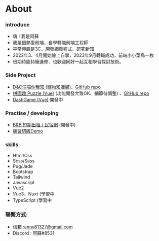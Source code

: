 #  About 

### introduce
- 嗨 ! 我是阿蘇 
- 我是個熱愛前端、自學轉職前端工程師
- 平常興趣是3C、開發網頁程式、研究新知
- 2022年3、4月開始線上自學，2023年9月轉職成功，前端小小菜鳥一枚
- 很期待能持續進修、也歡迎同好一起互相學習探討技術。

### Side Project
- [D&C汪喵你我知 (寵物知識網)](https://susu3131.github.io/Side-project1-DCPet/)、[GitHub repo](https://github.com/susu3131/Side-project1-DCPet)
- [拼圖趣 Puzzle (Vue)](https://susu3131.github.io/SideProject-puzzle/#/index) (功能開發大致OK、細節待調整) 、[GitHub repo](https://github.com/susu3131/SideProject-puzzle)
- [DashGame (Vue)](https://github.com/Dash-game/Dash) 開發中

### Practise / developing
- [B&B 短期出租 / 民宿網](https://github.com/susu3131/Side-project2-bnb) (開發中) 
- [練習切版Demo](https://susu3131.github.io/interview/) 

###  skills
- Html/Css 
- Scss/Sass
- Pug/Jade
- Bootstrap
- Tailwind
- Javascript 
- Vue2
- Vue3、Nuxt (學習中
- TypeScript (學習中

### 聯繫方式: 
- 信箱 :anny81327@gmail.com
- Discord : 阿蘇#8531
